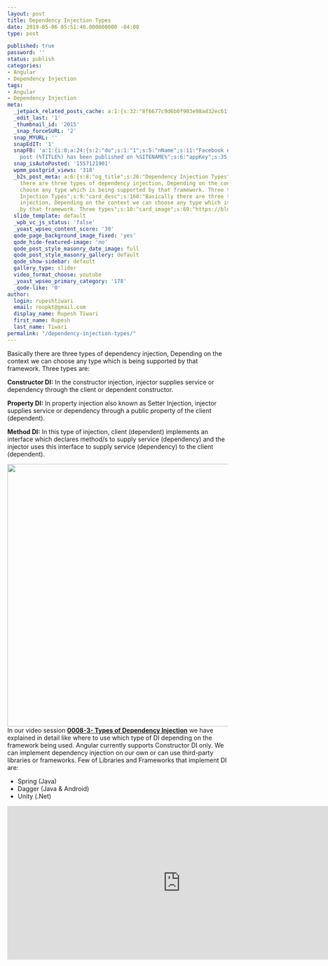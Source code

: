 ```yaml
---
layout: post
title: Dependency Injection Types
date: 2019-05-06 05:51:40.000000000 -04:00
type: post

published: true
password: ''
status: publish
categories:
- Angular
- Dependency Injection
tags:
- Angular
- Dependency Injection
meta:
  _jetpack_related_posts_cache: a:1:{s:32:"8f6677c9d6b0f903e98ad32ec61f8deb";a:2:{s:7:"expires";i:1610883106;s:7:"payload";a:0:{}}}
  _edit_last: '1'
  _thumbnail_id: '2015'
  _snap_forceSURL: '2'
  snap_MYURL: ''
  snapEdIT: '1'
  snapFB: 'a:1:{i:0;a:24:{s:2:"do";s:1:"1";s:5:"nName";s:11:"Facebook #0";s:9:"msgFormat";s:51:"New
    post (%TITLE%) has been published on %SITENAME%";s:6:"appKey";s:35:"x5g9ar2e4x27484r2r2c4c48424r284x2v2";s:6:"appSec";s:69:"d3h0ax2k5y2j5k5r2p274642454w2b4y2c4v294c4t2l5d41354u2u2d494v2s234l594";s:8:"postType";s:1:"A";s:8:"apiToUse";s:4:"nxv2";s:7:"fltrsOn";i:0;s:5:"fltrs";a:2:{s:23:"nxs_count_meta_compares";s:1:"1";s:23:"nxs_count_term_compares";s:1:"1";}s:7:"proxyOn";i:0;s:7:"useSURL";i:0;s:1:"v";i:350;s:3:"tpt";s:0:"";s:4:"pgID";s:0:"";s:15:"pageAccessToken";s:0:"";s:6:"imgUpl";s:1:"T";s:10:"riComments";i:0;s:12:"riCommentsAA";i:0;s:5:"nDays";s:1:"0";s:4:"nHrs";s:1:"0";s:4:"nMin";s:1:"0";s:5:"proxy";a:2:{s:5:"proxy";s:0:"";s:2:"up";s:0:"";}s:9:"wpImgSize";s:4:"full";s:5:"glpid";s:0:"";}}'
  snap_isAutoPosted: '1557121901'
  wpmm_postgrid_views: '318'
  _b2s_post_meta: a:6:{s:8:"og_title";s:26:"Dependency Injection Types";s:7:"og_desc";s:160:"Basically
    there are three types of dependency injection, Depending on the context we can
    choose any type which is being supported by that framework. Three types";s:8:"og_image";s:69:"https://blog.rupeshtiwari.com/wp-content/uploads/2019/04/AngularI.png";s:10:"card_title";s:26:"Dependency
    Injection Types";s:9:"card_desc";s:160:"Basically there are three types of dependency
    injection, Depending on the context we can choose any type which is being supported
    by that framework. Three types";s:10:"card_image";s:69:"https://blog.rupeshtiwari.com/wp-content/uploads/2019/04/AngularI.png";}
  slide_template: default
  _wpb_vc_js_status: 'false'
  _yoast_wpseo_content_score: '30'
  qode_page_background_image_fixed: 'yes'
  qode_hide-featured-image: 'no'
  qode_post_style_masonry_date_image: full
  qode_post_style_masonry_gallery: default
  qode_show-sidebar: default
  gallery_type: slider
  video_format_choose: youtube
  _yoast_wpseo_primary_category: '178'
  _qode-like: '0'
author:
  login: rupeshtiwari
  email: roopkt@gmail.com
  display_name: Rupesh Tiwari
  first_name: Rupesh
  last_name: Tiwari
permalink: "/dependency-injection-types/"
---
```

<p><span style="font-weight: 400;">Basically there are three types of dependency injection, Depending on the context we can choose any type which is being supported by that framework. Three types are:</span></p>
<p><b>Constructor DI:</b><span style="font-weight: 400;"> In the constructor injection, injector supplies service or dependency through the client or dependent constructor.</span></p>
<p><b>Property DI:</b><span style="font-weight: 400;"> In property injection also known as Setter Injection, injector supplies service or dependency through a public property of the client (dependent).</span></p>
<p><b>Method DI:</b><span style="font-weight: 400;"> In this type of injection, client (dependent) implements an interface which declares method/s to supply service (dependency) and the injector uses this interface to supply service (dependency) to the client (dependent).</span></p>
<p><span style="font-weight: 400;"><img class="alignnone size-full wp-image-2071" src="{{ site.baseurl }}/assets/2019/05/DI_Types.png" alt="" width="2000" height="598" />In our video session </span><strong><a href="https://www.youtube.com/watch?v=pwKFKOpAJOg" target="_blank" rel="noopener noreferrer">0008-3- Types of Dependency Injection</a></strong><span style="font-weight: 400;"> we have explained in detail like where to use which type of DI depending on the framework being used. Angular currently supports Constructor DI only. We can implement dependency injection on our own or can use third-party libraries or frameworks. Few of Libraries and Frameworks that implement DI are:</span></p>
<ul>
<li style="font-weight: 400;"><span style="font-weight: 400;">Spring (Java)</span></li>
<li style="font-weight: 400;"><span style="font-weight: 400;">Dagger (Java &amp; Android)</span></li>
<li style="font-weight: 400;"><span style="font-weight: 400;">Unity (.Net)</span></li>
</ul>
<p><iframe src="https://www.youtube.com/embed/pwKFKOpAJOg" width="790" height="350" frameborder="0" allowfullscreen="allowfullscreen"><span data-mce-type="bookmark" style="display: inline-block; width: 0px; overflow: hidden; line-height: 0;" class="mce_SELRES_start">﻿</span></iframe></p>
